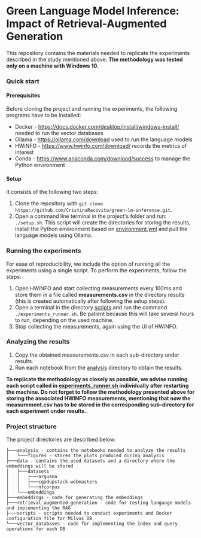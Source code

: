 # Green Language Model Inference: Impact of Retrieval-Augmented Generation

This repository contains the materials needed to replicate the experiments described in the study mentioned above. **The methodology was tested only on a machine with Windows 10**.

### Quick start

#### Prerequisites

Before cloning the project and running the experiments, the following programs have to be installed:

- Docker - https://docs.docker.com/desktop/install/windows-install/ needed to run the vector databases
- Ollama - https://ollama.com/download used to run the language models
- HWiNFO - https://www.hwinfo.com/download/ records the metrics of interest
- Conda - https://www.anaconda.com/download/success to manage the Python environment

#### Setup

It consists of the following two steps:

1. Clone the repository with `git clone https://github.com/CristinaRacovita/green-lm-inference.git`.
2. Open a command line terminal in the project's folder and run: `./setup.sh`. This script will create the directories for storing the results, install the Python environment based on [environment.yml](environment.yml) and pull the language models using Ollama.

### Running the experiments

For ease of reproducibility, we include the option of running all the experiments using a single script. To perform the experiments, follow the steps:

1. Open HWiNFO and start collecting measurements every 100ms and store them in a file called **measurements.csv** in the directory results (this is created automatically after following the setup steps).
2. Open a terminal in the directory [scripts](./scripts/) and run the command `./experiments_runner.sh`. Be patient because this will take several hours to run, depending on the used machine.
3. Stop collecting the measurements, again using the UI of HWiNFO.

### Analyzing the results

1. Copy the obtained measurements.csv in each sub-directory under results.
2. Run each notebook from the [analysis](./analysis/) directory to obtain the results.

**To replicate the methodology as closely as possible, we advise running each script called in [experiments_runner.sh](scripts/experiments_runner.sh) individually after restarting the machine. Do not forget to follow the methodology presented above for storing the associated HWiNFO measurements, mentioning that now the measurement.csv has to be stored in the corresponding sub-directory for each experiment under results.**.

### Project structure

The project directories are described below:

```
├───analysis - contains the notebooks needed to analyze the results
│   └───figures - stores the plots produced during analysis
├───data - contains the used datasets and a directory where the embeddings will be stored
│   ├───datasets
│   │   ├───arguana
│   │   ├───cqadupstack-webmasters
│   │   └───nfcorpus
│   └───embeddings
├───embeddings - code for generating the embeddings
├───retrieval_augmented_generation - code for testing language models and implementing the RAG
├───scripts - scripts needed to conduct experiments and Docker configuration file for Milvus DB
└───vector_databases - code for implementing the index and query operations for each DB
```
